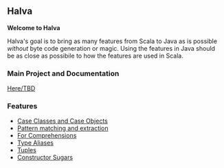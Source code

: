 ## Halva

**Welcome to Halva**

Halva's goal is to bring as many features from Scala to Java as is possible _without_ byte code generation 
or magic. Using the features in Java should be as close as possibile to how the features are used in Scala.

### Main Project and Documentation

[Here/TBD](../../tree/master/halva/)

### Features

* [Case Classes and Case Objects](../../tree/master/halva/src/main/java/io/soabase/halva/caseclass)
* [Pattern matching and extraction](../../tree/master/halva/src/main/java/io/soabase/halva/matcher/)
* [For Comprehensions](../../tree/master/halva/src/main/java/io/soabase/halva/comprehension/)
* [Type Aliases](../../tree/master/halva/src/main/java/io/soabase/halva/alias/)
* [Tuples](../../tree/master/halva/src/main/java/io/soabase/halva/tuple/)
* [Constructor Sugars](../../tree/master/halva/src/main/java/io/soabase/halva/sugar/)


